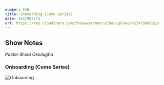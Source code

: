 ```yaml
---
number: 046
title: Onboarding (Come Series)
date: 1547987173
url: https://res.cloudinary.com/thenewsermon/video/upload/v1547986692/messages/20.01.2019_-_Pastor_Shola_Okodugha-_Come_III_-_Come_Series.mp3
---
```


## Show Notes
_Pastor Shola Okodugha_

### Onboarding (Come Series)

![Onboarding](https://res.cloudinary.com/thenewsermon/image/upload/v1547986575/IMG-20190119-WA0008.jpg)